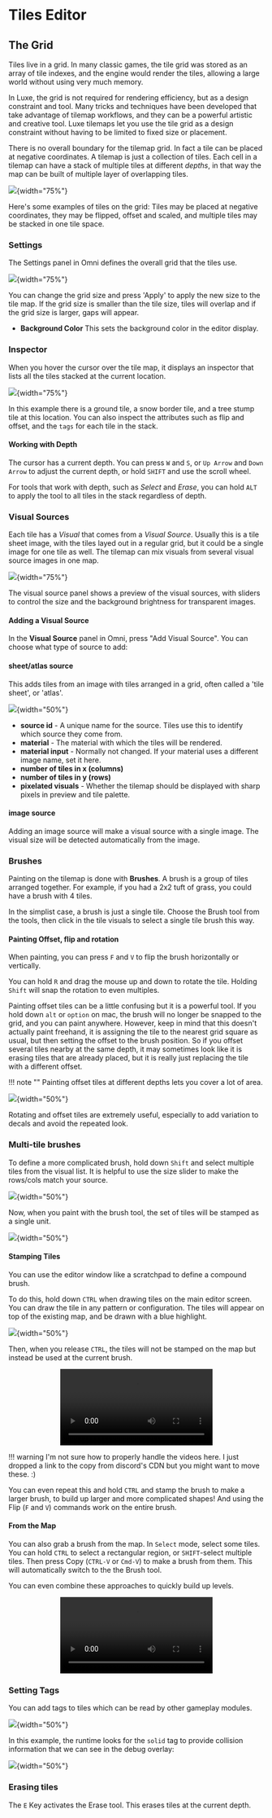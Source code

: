 # Tiles Editor

## The Grid

Tiles live in a grid. In many classic games, the tile grid was stored as an array of tile indexes, and the engine would
render the tiles, allowing a large world without using very much memory. 

In Luxe, the grid is not required for rendering efficiency, but as a design constraint and tool. Many tricks and techniques
have been developed that take advantage of tilemap workflows, and they can be a powerful artistic and creative tool. Luxe
tilemaps let you use the tile grid as a design constraint without having to be limited to fixed size or placement.

There is no overall boundary for the tilemap grid. In fact a tile can be placed at negative coordinates. A tilemap is just 
a collection of tiles. Each cell in a tilemap can have a stack of multiple tiles at different _depths_, in that way
the map can be built of multiple layer of overlapping tiles.

![](tiles-adjusted.png){width="75%"}

Here's some examples of tiles on the grid: Tiles may be placed at negative coordinates, they may be flipped,
offset and scaled, and multiple tiles may be stacked in one tile space.

### Settings

The Settings panel in Omni defines the overall grid that the tiles use. 

![](tile-settings.png){width="75%"}

You can change the grid size and press 'Apply' to apply the new size to the tile map. If the 
grid size is smaller than the tile size, tiles will overlap and if the grid size is larger,
gaps will appear.

- **Background Color** This sets the background color in the editor display.

### Inspector

When you hover the cursor over the tile map, it displays an inspector that lists all the tiles stacked
at the current location.

![](stack-preview.png){width="75%"}

In this example there is a ground tile, a snow border tile, and a tree stump tile at this location. You can also
inspect the attributes such as flip and offset, and the `tags` for each tile in the stack.

#### Working with Depth

The cursor has a current depth. You can press `W` and `S`, or `Up Arrow` and `Down Arrow` to adjust the current depth,
or hold `SHIFT` and use the scroll wheel.

For tools that work with depth, such as _Select_ and _Erase_, you can hold `ALT` to apply the tool to all tiles in the
stack regardless of depth.

### Visual Sources

Each tile has a _Visual_ that comes from a _Visual Source_. Usually this is a tile 
sheet image, with the tiles layed out in a regular grid, but it could be a single image 
for one tile as well.  The tilemap can mix visuals from several visual source images in one map.

![](tiles-visual-source.png){width="75%"}

The visual source panel shows a preview of the visual sources, with sliders to control
the size and the background brightness for transparent images.

#### Adding a Visual Source

In the **Visual Source** panel in Omni, press "Add Visual Source". You can choose what type of source to add:

#### **sheet/atlas source** 

This adds tiles from an image with tiles arranged in a grid, often called a 'tile sheet', or 'atlas'. 

![](add-atlas-source.png){width="50%"}

- **source id** - A unique name for the source. Tiles use this to identify which source they come from.
- **material** - The material with which the tiles will be rendered.
- **material input** - Normally not changed. If your material uses a different image name, set it here.
- **number of tiles in x (columns)**
- **number of tiles in y (rows)** 
- **pixelated visuals** - Whether the tilemap should be displayed with sharp pixels in preview and tile palette.

#### **image source**

Adding an image source will make a visual source with a single image. The visual size will be detected automatically
from the image.


### Brushes

Painting on the tilemap is done with **Brushes**. A brush is a group of tiles arranged together. For example, if you
had a 2x2 tuft of grass, you could have a brush with 4 tiles.

In the simplist case, a brush is just a single tile. 
Choose the Brush tool from the tools, then click in the tile visuals to select a single tile brush this way.

#### Painting Offset, flip and rotation

When painting, you can press `F` and `V` to flip the brush horizontally or vertically. 

You can hold `R` and drag the mouse up and down to rotate the tile. Holding `Shift` will snap the rotation to even
multiples.

Painting offset tiles can be a little confusing but it is a powerful tool. If you hold down `alt` or `option` on mac,
the brush will no longer be snapped to the grid, and you can paint anywhere. However, keep in mind that this doesn't
actually paint freehand, it is assigning the tile to the nearest grid square as usual, but then setting the offset 
to the brush position. So if you offset several tiles nearby at the same depth, it may sometimes look like it is erasing
tiles that are already placed, but it is really just replacing the tile with a different offset.

!!! note ""
	Painting offset tiles at different depths lets you cover a lot of area.

![](tiles-rotate-offset.png){width="50%"}


Rotating and offset tiles are extremely useful, especially to add variation to decals and avoid the repeated look.

### Multi-tile brushes

To define a more complicated brush, hold down `Shift` and select multiple tiles from the visual list. It is
helpful to use the size slider to make the rows/cols match your source. 

![](tile-brush-select.png){width="50%"}

Now, when you paint with the brush tool, the set of tiles will be stamped as a single unit.

![](tile-brush-paint.png){width="50%"}

#### Stamping Tiles

You can use the editor window like a scratchpad to define a compound brush. 

To do this, hold down `CTRL` when drawing tiles on the main editor screen. You can
draw the tile in any pattern or configuration. The tiles will appear on top of
the existing map, and be drawn with a blue highlight.

![](map-brush-paint.png){width="50%"}

Then, when you release `CTRL`, the tiles will not be stamped on the map but instead
be used at the current brush.


<video preload="auto" controls="" loop="loop" style="max-width:90%; width:auto; margin:auto; display:block;">  
  <source src="https://cdn.discordapp.com/attachments/812866241160282113/869652360685813781/PRlqr7qhm2.mp4" type="video/mp4"></source>
</video>

!!! warning
    I'm not sure how to properly handle the videos here. I just dropped a link to the copy from
	discord's CDN but you might want to move these. :)


You can even repeat this and hold `CTRL` and stamp the brush to make a larger brush, to
build up larger and more complicated shapes! And using the Flip (`F` and `V`) commands work on the
entire brush.

#### From the Map

You can also grab a brush from the map. In `Select` mode, select some tiles. You can hold `CTRL` to select
a rectangular region, or `SHIFT`-select multiple tiles. Then press Copy (`CTRL-V` or `Cmd-V`) to make a brush
from them. This will automatically switch to the the Brush tool.

You can even combine these approaches to quickly build up levels. 

<video preload="auto" controls="" loop="loop" style="max-width:90%; width:auto; margin:auto; display:block;">  
  <source src="https://cdn.discordapp.com/attachments/812866241160282113/869653801798344735/1TeiHli4vC.mp4" type="video/mp4"></source>
</video>

### Setting Tags

You can add tags to tiles which can be read by other gameplay modules. 

![](tiles-tags.png){width="50%"}

In this example, the runtime looks for the `solid` tag to provide collision information that we can see in the debug overlay:

![](tiles-collide.png){width="50%"}

### Erasing tiles

The `E` Key activates the Erase tool. This erases tiles at the current depth. 

